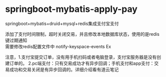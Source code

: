 # springboot-mybatis-apply-pay
springboot+mybatis+druid+mysql+redis集成支付宝支付

添加了支付时间限制，超时关闭交易，并且修改本地数据库状态，使用的是redis 键过期通知  
  需要修改redis配置文件中   notify-keyspace-events Ex
  
注意，1.支付宝提交订单，没有用手机扫码或者电脑登录，支付宝服务器是没有创建订单的。
      2.pc端支付：只有交易成功才有异步回调；手机支付和app支付：交易成功和交易关闭是有异步回调的。详细介绍看有道云笔记
      
